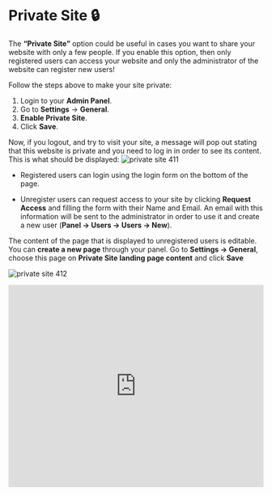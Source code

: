 # Private Site 🔒 


The **“Private Site”** option could be useful in cases you want to share your website with only a few people. 
If you enable this option, then only registered users can access your website and only the administrator of the website can register new users!

Follow the steps above to make your site private:

1.  Login to your **Admin Panel**.
2.  Go to  **Settings**  ->  **General**.
3.  **Enable Private Site**.
4.  Click  **Save**.

Now, if you logout, and try to visit your site,  a message will pop out stating that this website is private and you need to log in in order to see its content. This is what should be displayed:
![private site 411](https://raw.githubusercontent.com/yclas/guides/master/images/priavte%20site%20411.jpg)

-   Registered users can login using the login form on the bottom of the page.
    
-   Unregister users can request access to your site by clicking  **Request Access**  and filling the form with their Name and Email. An email with this information will be sent to the administrator in order to use it and create a new user (**Panel -> Users -> Users -> New**).

The content of the page that is displayed to unregistered users is editable. 
You can **create a new page** through your panel. Go to **Settings -> General**, choose this page on **Private Site landing page content** and click **Save**

![private site 412](https://raw.githubusercontent.com/yclas/guides/master/images/private%20site%20412.jpg)



<iframe width="100%" height="400px" src="https://www.youtube.com/embed/rS9gqUYAG3s" title="Yclas video" frameborder="0" allow="accelerometer; autoplay; clipboard-write; encrypted-media; gyroscope; picture-in-picture" allowfullscreen></iframe>
 
